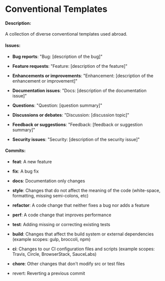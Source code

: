 # Conventional Templates

#### Description:

A collection of diverse conventional templates used abroad.

#### Issues:

- **Bug reports**: "Bug: [description of the bug]"

- **Feature requests**: "Feature: [description of the feature]"

- **Enhancements or improvements**: "Enhancement: [description of the enhancement or improvement]"

- **Documentation issues**: "Docs: [description of the documentation issue]"

- **Questions**: "Question: [question summary]"

- **Discussions or debates**: "Discussion: [discussion topic]"

- **Feedback or suggestions**: "Feedback: [feedback or suggestion summary]"

- **Security issues**: "Security: [description of the security issue]"

#### Commits:

- **feat**: A new feature

- **fix**: A bug fix

- **docs**: Documentation only changes

- **style**: Changes that do not affect the meaning of the code (white-space, formatting, missing semi-colons, etc)

- **refactor**: A code change that neither fixes a bug nor adds a feature

- **perf**: A code change that improves performance

- **test**: Adding missing or correcting existing tests

- **build**: Changes that affect the build system or external dependencies (example scopes: gulp, broccoli, npm)

- **ci**: Changes to our CI configuration files and scripts (example scopes: Travis, Circle, BrowserStack, SauceLabs)

- **chore**: Other changes that don't modify src or test files

- revert: Reverting a previous commit
